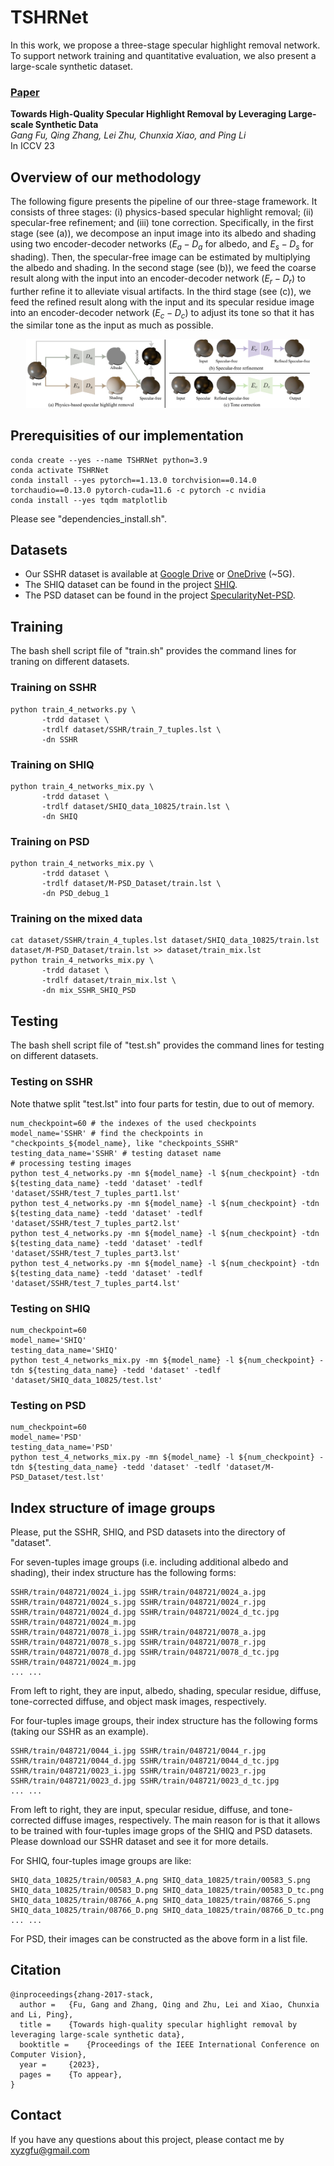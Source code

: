 # TSHRNet

In this work, we propose a three-stage specular highlight removal network. To support network training and quantitative evaluation, we also present a large-scale synthetic dataset.

### [Paper](https://arxiv.org/pdf/2309.06302.pdf)

**Towards High-Quality Specular Highlight Removal by Leveraging Large-scale Synthetic Data**
<br>_Gang Fu, Qing Zhang, Lei Zhu, Chunxia Xiao, and Ping Li_<br>
In ICCV 23

## Overview of our methodology

The following figure presents the pipeline of our three-stage framework. It consists of three stages: (i) physics-based specular highlight removal; (ii) specular-free refinement; and (iii) tone correction. Specifically, in the first stage (see (a)), we decompose an input image into its albedo and shading using two encoder-decoder networks ($E_a-D_a$ for albedo, and $E_s-D_s$ for shading). Then, the specular-free image can be estimated by multiplying the albedo and shading. In the second stage (see (b)), we feed the coarse result along with the input into an encoder-decoder network ($E_r-D_r$) to further refine it to alleviate visual artifacts. In the third stage (see (c)), we feed the refined result along with the input and its specular residue image into an encoder-decoder network ($E_c-D_c$) to adjust its tone so that it has the similar tone as the input as much as possible.

<p align=center><img width="90%" src="doc/framework.png"/></p>


## Prerequisities of our implementation

```
conda create --yes --name TSHRNet python=3.9
conda activate TSHRNet
conda install --yes pytorch==1.13.0 torchvision==0.14.0 torchaudio==0.13.0 pytorch-cuda=11.6 -c pytorch -c nvidia
conda install --yes tqdm matplotlib
```

Please see "dependencies_install.sh".

## Datasets

* Our SSHR dataset is available at [Google Drive](https://drive.google.com/file/d/1YitISbuObKi4KFizuBU_V_KSrLE710qK/view?usp=sharing) or [OneDrive](https://polyuit-my.sharepoint.com/:u:/g/personal/gangfu_polyu_edu_hk/EUUzYa-c2ZhDrjeovZWWgSABDY5c2eql0IwS4XTFt7hqrQ?e=C7C2Yf) (~5G).
* The SHIQ dataset can be found in the project [SHIQ](https://github.com/fu123456/SHIQ).
* The PSD dataset can be found in the project [SpecularityNet-PSD](https://github.com/jianweiguo/SpecularityNet-PSD).

## Training

The bash shell script file of "train.sh" provides the command lines for traning on different datasets.

### Training on SSHR

```
python train_4_networks.py \
       -trdd dataset \
       -trdlf dataset/SSHR/train_7_tuples.lst \
       -dn SSHR
```

### Training on SHIQ

```
python train_4_networks_mix.py \
       -trdd dataset \
       -trdlf dataset/SHIQ_data_10825/train.lst \
       -dn SHIQ
```

### Training on PSD

```
python train_4_networks_mix.py \
       -trdd dataset \
       -trdlf dataset/M-PSD_Dataset/train.lst \
       -dn PSD_debug_1
```

### Training on the mixed data

```
cat dataset/SSHR/train_4_tuples.lst dataset/SHIQ_data_10825/train.lst dataset/M-PSD_Dataset/train.lst >> dataset/train_mix.lst
python train_4_networks_mix.py \
       -trdd dataset \
       -trdlf dataset/train_mix.lst \
       -dn mix_SSHR_SHIQ_PSD
```

## Testing

The bash shell script file of "test.sh" provides the command lines for testing on different datasets.

### Testing on SSHR

Note thatwe split "test.lst" into four parts for testin, due to out of memory.

```
num_checkpoint=60 # the indexes of the used checkpoints
model_name='SSHR' # find the checkpoints in "checkpoints_${model_name}, like "checkpoints_SSHR"
testing_data_name='SSHR' # testing dataset name
# processing testing images
python test_4_networks.py -mn ${model_name} -l ${num_checkpoint} -tdn ${testing_data_name} -tedd 'dataset' -tedlf 'dataset/SSHR/test_7_tuples_part1.lst'
python test_4_networks.py -mn ${model_name} -l ${num_checkpoint} -tdn ${testing_data_name} -tedd 'dataset' -tedlf 'dataset/SSHR/test_7_tuples_part2.lst'
python test_4_networks.py -mn ${model_name} -l ${num_checkpoint} -tdn ${testing_data_name} -tedd 'dataset' -tedlf 'dataset/SSHR/test_7_tuples_part3.lst'
python test_4_networks.py -mn ${model_name} -l ${num_checkpoint} -tdn ${testing_data_name} -tedd 'dataset' -tedlf 'dataset/SSHR/test_7_tuples_part4.lst'
```

### Testing on SHIQ

```
num_checkpoint=60
model_name='SHIQ'
testing_data_name='SHIQ'
python test_4_networks_mix.py -mn ${model_name} -l ${num_checkpoint} -tdn ${testing_data_name} -tedd 'dataset' -tedlf 'dataset/SHIQ_data_10825/test.lst'
```

### Testing on PSD

```
num_checkpoint=60
model_name='PSD'
testing_data_name='PSD'
python test_4_networks_mix.py -mn ${model_name} -l ${num_checkpoint} -tdn ${testing_data_name} -tedd 'dataset' -tedlf 'dataset/M-PSD_Dataset/test.lst'
```

## Index structure of image groups

Please, put the SSHR, SHIQ, and PSD datasets into the directory of "dataset".

For seven-tuples image groups (i.e. including additional albedo and shading), their index structure has the following forms:

```
SSHR/train/048721/0024_i.jpg SSHR/train/048721/0024_a.jpg SSHR/train/048721/0024_s.jpg SSHR/train/048721/0024_r.jpg SSHR/train/048721/0024_d.jpg SSHR/train/048721/0024_d_tc.jpg SSHR/train/048721/0024_m.jpg
SSHR/train/048721/0078_i.jpg SSHR/train/048721/0078_a.jpg SSHR/train/048721/0078_s.jpg SSHR/train/048721/0078_r.jpg SSHR/train/048721/0078_d.jpg SSHR/train/048721/0078_d_tc.jpg SSHR/train/048721/0024_m.jpg
... ...

```
From left to right, they are input, albedo, shading, specular residue, diffuse, tone-corrected diffuse, and object mask images, respectively.

For four-tuples image groups, their index structure has the following forms (taking our SSHR as an example).

```
SSHR/train/048721/0044_i.jpg SSHR/train/048721/0044_r.jpg SSHR/train/048721/0044_d.jpg SSHR/train/048721/0044_d_tc.jpg
SSHR/train/048721/0023_i.jpg SSHR/train/048721/0023_r.jpg SSHR/train/048721/0023_d.jpg SSHR/train/048721/0023_d_tc.jpg
... ...
```

From left to right, they are input, specular residue, diffuse, and tone-corrected diffuse images, respectively. The main reason for is that it allows to be trained with four-tuples image grops of the SHIQ and PSD datasets. Please download our SSHR dataset and see it for more details.


For SHIQ, four-tuples image groups are like:

```
SHIQ_data_10825/train/00583_A.png SHIQ_data_10825/train/00583_S.png SHIQ_data_10825/train/00583_D.png SHIQ_data_10825/train/00583_D_tc.png
SHIQ_data_10825/train/08766_A.png SHIQ_data_10825/train/08766_S.png SHIQ_data_10825/train/08766_D.png SHIQ_data_10825/train/08766_D_tc.png
... ...
```

For PSD, their images can be constructed as the above form in a list file.

## Citation

```
@inproceedings{zhang-2017-stack,
  author =	 {Fu, Gang and Zhang, Qing and Zhu, Lei and Xiao, Chunxia and Li, Ping},
  title =	 {Towards high-quality specular highlight removal by leveraging large-scale synthetic data},
  booktitle =	 {Proceedings of the IEEE International Conference on Computer Vision},
  year =	 {2023},
  pages =	 {To appear},
}
```

## Contact

If you have any questions about this project, please contact me by xyzgfu@gmail.com
